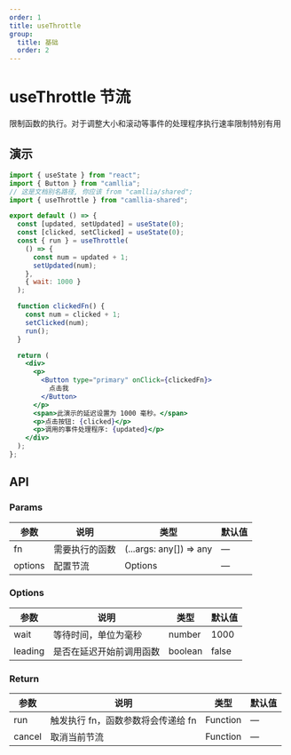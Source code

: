 ```yaml
---
order: 1
title: useThrottle
group:
  title: 基础
  order: 2
---
```


# useThrottle 节流

限制函数的执行。对于调整大小和滚动等事件的处理程序执行速率限制特别有用

## 演示

```jsx
import { useState } from "react";
import { Button } from "camllia";
// 这是文档别名路径, 你应该 from "camllia/shared";
import { useThrottle } from "camllia-shared";

export default () => {
  const [updated, setUpdated] = useState(0);
  const [clicked, setClicked] = useState(0);
  const { run } = useThrottle(
    () => {
      const num = updated + 1;
      setUpdated(num);
    },
    { wait: 1000 }
  );

  function clickedFn() {
    const num = clicked + 1;
    setClicked(num);
    run();
  }

  return (
    <div>
      <p>
        <Button type="primary" onClick={clickedFn}>
          点击我
        </Button>
      </p>
      <span>此演示的延迟设置为 1000 毫秒。</span>
      <p>点击按钮: {clicked}</p>
      <p>调用的事件处理程序: {updated}</p>
    </div>
  );
};
```

## API

### Params

| 参数    | 说明           | 类型                    | 默认值 |
| ------- | -------------- | ----------------------- | ------ |
| fn      | 需要执行的函数 | (...args: any[]) => any | —      |
| options | 配置节流       | Options                 | —      |

### Options

| 参数    | 说明                     | 类型    | 默认值 |
| ------- | ------------------------ | ------- | ------ |
| wait    | 等待时间，单位为毫秒     | number  | 1000   |
| leading | 是否在延迟开始前调用函数 | boolean | false  |

### Return

| 参数   | 说明                               | 类型     | 默认值 |
| ------ | ---------------------------------- | -------- | ------ |
| run    | 触发执行 fn，函数参数将会传递给 fn | Function | —      |
| cancel | 取消当前节流                       | Function | —      |
